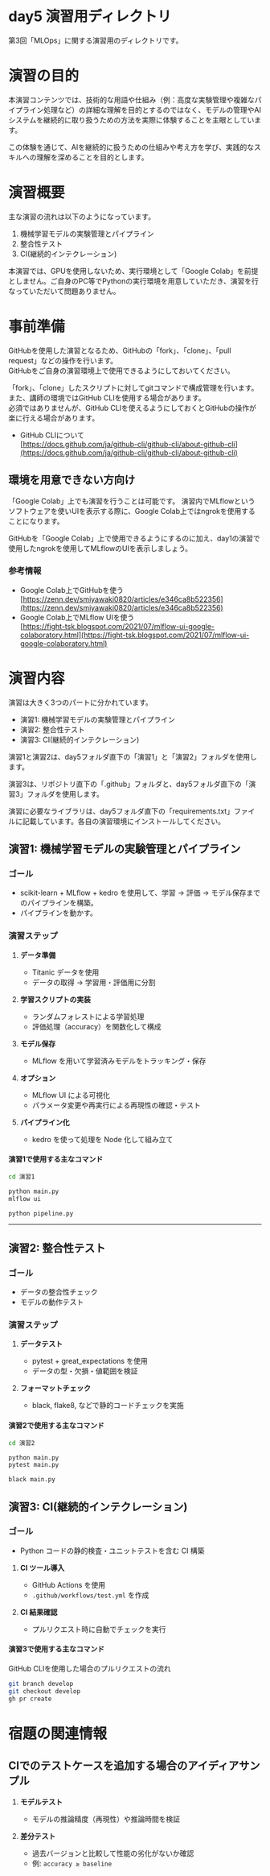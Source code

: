 # day5 演習用ディレクトリ

第3回「MLOps」に関する演習用のディレクトリです。

# 演習の目的

本演習コンテンツでは、技術的な用語や仕組み（例：高度な実験管理や複雑なパイプライン処理など）の詳細な理解を目的とするのではなく、モデルの管理やAIシステムを継続的に取り扱うための方法を実際に体験することを主眼としています。

この体験を通じて、AIを継続的に扱うための仕組みや考え方を学び、実践的なスキルへの理解を深めることを目的とします。

# 演習概要
主な演習の流れは以下のようになっています。

1. 機械学習モデルの実験管理とパイプライン
2. 整合性テスト
3. CI(継続的インテクレーション)

本演習では、GPUを使用しないため、実行環境として「Google Colab」を前提としません。ご自身のPC等でPythonの実行環境を用意していただき、演習を行なっていただいて問題ありません。

# 事前準備
GitHubを使用した演習となるため、GitHubの「fork」、「clone」、「pull request」などの操作を行います。  
GitHubをご自身の演習環境上で使用できるようにしておいてください。  

「fork」、「clone」したスクリプトに対してgitコマンドで構成管理を行います。  
また、講師の環境ではGitHub CLIを使用する場合があります。  
必須ではありませんが、GitHub CLIを使えるようにしておくとGitHubの操作が楽に行える場合があります。

- GitHub CLIについて  
[https://docs.github.com/ja/github-cli/github-cli/about-github-cli](https://docs.github.com/ja/github-cli/github-cli/about-github-cli)

## 環境を用意できない方向け
「Google Colab」上でも演習を行うことは可能です。
演習内でMLflowというソフトウェアを使いUIを表示する際に、Google Colab上ではngrokを使用することになります。

GitHubを「Google Colab」上で使用できるようにするのに加え、day1の演習で使用したngrokを使用してMLflowのUIを表示しましょう。

### 参考情報
- Google Colab上でGitHubを使う  
   [https://zenn.dev/smiyawaki0820/articles/e346ca8b522356](https://zenn.dev/smiyawaki0820/articles/e346ca8b522356) 
- Google Colab上でMLflow UIを使う  
   [https://fight-tsk.blogspot.com/2021/07/mlflow-ui-google-colaboratory.html](https://fight-tsk.blogspot.com/2021/07/mlflow-ui-google-colaboratory.html)

# 演習内容
演習は大きく3つのパートに分かれています。
- 演習1: 機械学習モデルの実験管理とパイプライン
- 演習2: 整合性テスト
- 演習3: CI(継続的インテクレーション)

演習1と演習2は、day5フォルダ直下の「演習1」と「演習2」フォルダを使用します。

演習3は、リポジトリ直下の「.github」フォルダと、day5フォルダ直下の「演習3」フォルダを使用します。

演習に必要なライブラリは、day5フォルダ直下の「requirements.txt」ファイルに記載しています。各自の演習環境にインストールしてください。

## 演習1: 機械学習モデルの実験管理とパイプライン

### ゴール
- scikit-learn + MLflow + kedro を使用して、学習 → 評価 → モデル保存までのパイプラインを構築。
- パイプラインを動かす。

### 演習ステップ
1. **データ準備**  
   - Titanic データを使用  
   - データの取得 → 学習用・評価用に分割

2. **学習スクリプトの実装**  
   - ランダムフォレストによる学習処理  
   - 評価処理（accuracy）を関数化して構成

3. **モデル保存**  
   - MLflow を用いて学習済みモデルをトラッキング・保存

4. **オプション**  
   - MLflow UI による可視化 
   - パラメータ変更や再実行による再現性の確認・テスト

5. **パイプライン化**  
   - kedro を使って処理を Node 化して組み立て

#### 演習1で使用する主なコマンド
```bash
cd 演習1

python main.py
mlflow ui

python pipeline.py
```

---

## 演習2: 整合性テスト

### ゴール
- データの整合性チェック
- モデルの動作テスト

### 演習ステップ
1. **データテスト**  
   - pytest + great_expectations を使用  
   - データの型・欠損・値範囲を検証

2. **フォーマットチェック**  
   - black, flake8, などで静的コードチェックを実施

#### 演習2で使用する主なコマンド
```bash
cd 演習2

python main.py
pytest main.py

black main.py
```

## 演習3: CI(継続的インテクレーション)

### ゴール
- Python コードの静的検査・ユニットテストを含む CI 構築

1. **CI ツール導入**  
   - GitHub Actions を使用  
   - `.github/workflows/test.yml` を作成

1. **CI 結果確認**  
   - プルリクエスト時に自動でチェックを実行 

#### 演習3で使用する主なコマンド
GitHub CLIを使用した場合のプルリクエストの流れ

```bash
git branch develop
git checkout develop
gh pr create
```

# 宿題の関連情報
## CIでのテストケースを追加する場合のアイディアサンプル

1. **モデルテスト**  
   - モデルの推論精度（再現性）や推論時間を検証

2. **差分テスト**  
   - 過去バージョンと比較して性能の劣化がないか確認  
   - 例: `accuracy ≥ baseline`
